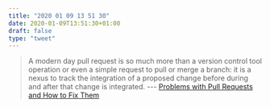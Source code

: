 ```yaml
---
title: "2020 01 09 13 51 30"
date: 2020-01-09T13:51:30+01:00
draft: false
type: "tweet"
---
```

> A modern day pull request is so much more than a version control tool operation or even a simple request to pull or merge a branch: it is a nexus to track the integration of a proposed change before during and after that change is integrated. --- [Problems with Pull Requests and How to Fix Them](https://gregoryszorc.com/blog/2020/01/07/problems-with-pull-requests-and-how-to-fix-them/)
